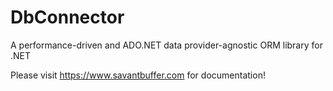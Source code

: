 # DbConnector
A performance-driven and ADO.NET data provider-agnostic ORM library for .NET

Please visit https://www.savantbuffer.com for documentation!

